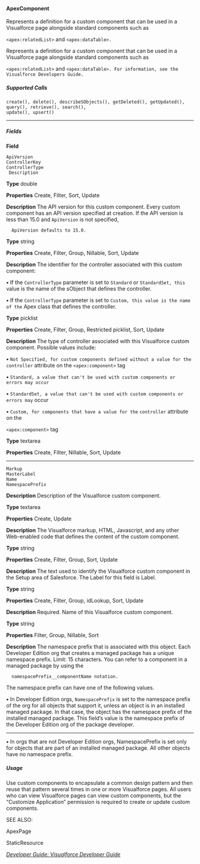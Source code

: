 #### ApexComponent

Represents a definition for a custom component that can be used in a Visualforce page alongside standard components such as

`<apex:relatedList>` and `<apex:dataTable>.`

Represents a definition for a custom component that can be used in a Visualforce page alongside standard components such as

`<apex:relatedList>` and `<apex:dataTable>. For information, see the Visualforce Developers Guide.`

##### Supported Calls
```
create(), delete(), describeSObjects(), getDeleted(), getUpdated(), query(), retrieve(), search(),
update(), upsert()

```

-----

##### Fields

**Field**
```
ApiVersion
ControllerKey
ControllerType
 Description

```

**Type**
double

**Properties**
Create, Filter, Sort, Update

**Description**
The API version for this custom component. Every custom component has an API version
specified at creation. If the API version is less than 15.0 and `ApiVersion` is not specified,
```
  ApiVersion defaults to 15.0.

```
**Type**
string

**Properties**
Create, Filter, Group, Nillable, Sort, Update

**Description**
The identifier for the controller associated with this custom component:

**•** If the `ControllerType` parameter is set to `Standard` or `StandardSet, this`
value is the name of the sObject that defines the controller.

**•** If the `ControllerType` parameter is set to `Custom, this value is the name of the`
Apex class that defines the controller.

**Type**
picklist

**Properties**
Create, Filter, Group, Restricted picklist, Sort, Update

**Description**
The type of controller associated with this Visualforce custom component. Possible values
include:

**•** `Not Specified, for custom components defined without a value for the`
`controller` attribute on the `<apex:component>` tag

**•** `Standard, a value that can't be used with custom components or errors may occur`

**•** `StandardSet, a value that can't be used with custom components or errors may`
occur

**•** `Custom, for components that have a value for the` `controller` attribute on the

`<apex:component>` tag

**Type**
textarea

**Properties**
Create, Filter, Nillable, Sort, Update


-----

```
Markup
MasterLabel
Name
NamespacePrefix

```

**Description**
Description of the Visualforce custom component.

**Type**
textarea

**Properties**
Create, Update

**Description**
The Visualforce markup, HTML, Javascript, and any other Web-enabled code that defines the
content of the custom component.

**Type**
string

**Properties**
Create, Filter, Group, Sort, Update

**Description**
The text used to identify the Visualforce custom component in the Setup area of Salesforce.
The Label for this field is Label.

**Type**
string

**Properties**
Create, Filter, Group, idLookup, Sort, Update

**Description**
Required. Name of this Visualforce custom component.

**Type**
string

**Properties**
Filter, Group, Nillable, Sort

**Description**
The namespace prefix that is associated with this object. Each Developer Edition org that
creates a managed package has a unique namespace prefix. Limit: 15 characters. You can
refer to a component in a managed package by using the
```
  namespacePrefix__componentName notation.

```
The namespace prefix can have one of the following values.

**•** In Developer Edition orgs, `NamespacePrefix` is set to the namespace prefix of the
org for all objects that support it, unless an object is in an installed managed package.
In that case, the object has the namespace prefix of the installed managed package. This
field’s value is the namespace prefix of the Developer Edition org of the package
developer.


-----

**•** In orgs that are not Developer Edition orgs, NamespacePrefix is set only for objects
that are part of an installed managed package. All other objects have no namespace
prefix.

##### Usage

Use custom components to encapsulate a common design pattern and then reuse that pattern several times in one or more Visualforce
pages. All users who can view Visualforce pages can view custom components, but the “Customize Application” permission is required
to create or update custom components.

SEE ALSO:

ApexPage

StaticResource

_[Developer Guide: Visualforce Developer Guide](https://developer.salesforce.com/docs/atlas.en-us.254.0.pages.meta/pages/)_
